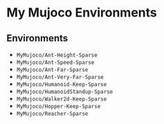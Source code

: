 # My Mujoco Environments

## Environments

- `MyMujoco/Ant-Height-Sparse`
- `MyMujoco/Ant-Speed-Sparse`
- `MyMujoco/Ant-Far-Sparse`
- `MyMujoco/Ant-Very-Far-Sparse`
- `MyMujoco/Humanoid-Keep-Sparse`
- `MyMujoco/HumanoidStandup-Sparse`
- `MyMujoco/Walker2d-Keep-Sparse`
- `MyMujoco/Hopper-Keep-Sparse`
- `MyMujoco/Reacher-Sparse`